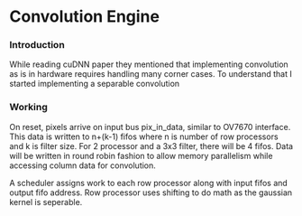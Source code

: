 # Convolution Engine

### Introduction
While reading cuDNN paper they mentioned that implementing convolution as is in hardware requires handling many corner cases. To understand that I started implementing a separable convolution


### Working
On reset, pixels arrive on input bus pix_in_data, similar to OV7670 interface. This data is written to n+(k-1) fifos where n is number of row processors and k is filter size. For 2 processor and a 3x3 filter, there will be 4 fifos. Data will be written in round robin fashion to allow memory parallelism while accessing column data for convolution.

A scheduler assigns work to each row processor along with input fifos and output fifo address. Row processor uses shifting to do math as the gaussian kernel is seperable. 